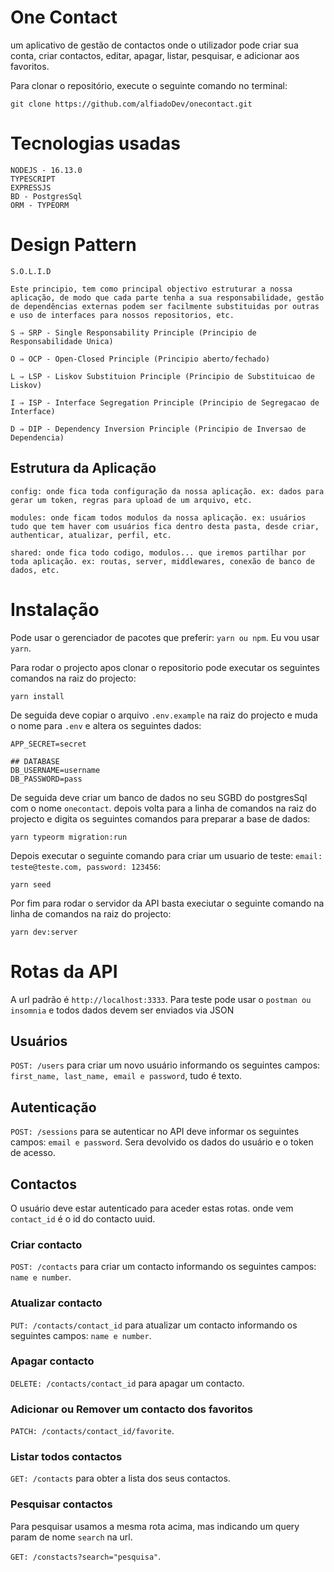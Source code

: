 # One Contact

um aplicativo de gestão de contactos onde o utilizador pode criar sua conta, criar contactos, editar, apagar, listar, pesquisar, e adicionar aos favoritos.

Para clonar o repositório, execute o seguinte comando no terminal:

```git clone https://github.com/alfiadoDev/onecontact.git```

# Tecnologias usadas

```
NODEJS - 16.13.0
TYPESCRIPT
EXPRESSJS
BD - PostgresSql
ORM - TYPEORM
```

# Design Pattern

```S.O.L.I.D```
```
Este principio, tem como principal objectivo estruturar a nossa aplicação, de modo que cada parte tenha a sua responsabilidade, gestão de dependências externas podem ser facilmente substituidas por outras e uso de interfaces para nossos repositorios, etc.

S ⇒ SRP - Single Responsability Principle (Principio de Responsabilidade Unica)

O ⇒ OCP - Open-Closed Principle (Principio aberto/fechado)

L ⇒ LSP - Liskov Substituion Principle (Principio de Substituicao de Liskov)

I ⇒ ISP - Interface Segregation Principle (Principio de Segregacao de Interface)

D ⇒ DIP - Dependency Inversion Principle (Principio de Inversao de Dependencia)
```

## Estrutura da Aplicação

```
config: onde fica toda configuração da nossa aplicação. ex: dados para gerar um token, regras para upload de um arquivo, etc.

modules: onde ficam todos modulos da nossa aplicação. ex: usuários tudo que tem haver com usuários fica dentro desta pasta, desde criar, authenticar, atualizar, perfil, etc.

shared: onde fica todo codigo, modulos... que iremos partilhar por toda aplicação. ex: routas, server, middlewares, conexão de banco de dados, etc.
```

# Instalação

Pode usar o gerenciador de pacotes que preferir: ```yarn ou npm```. Eu vou usar ```yarn```.

Para rodar o projecto apos clonar o repositorio pode executar os seguintes comandos na raiz do projecto:
```
yarn install
```
De seguida deve copiar o arquivo ```.env.example``` na raiz do projecto e muda o nome para ```.env``` e altera os seguintes dados:

```
APP_SECRET=secret

## DATABASE
DB_USERNAME=username
DB_PASSWORD=pass
```

De seguida deve criar um banco de dados no seu SGBD do postgresSql com o nome ```onecontact```. depois volta para a linha de comandos na raiz do projecto e digita os seguintes comandos para preparar a base de dados:

```
yarn typeorm migration:run
```

Depois executar o seguinte comando para criar um usuario de teste: ```email: teste@teste.com, password: 123456```:

```
yarn seed
```


Por fim para rodar o servidor da API basta execiutar o seguinte comando na linha de comandos na raiz do projecto:

```yarn dev:server```

# Rotas da API
A url padrão é ```http://localhost:3333```. Para teste pode usar o ```postman ou insomnia``` e todos dados devem ser enviados via JSON

## Usuários

```POST: /users``` para criar um novo usuário informando os seguintes campos: ```first_name, last_name, email e password```, tudo é texto.

## Autenticação

```POST: /sessions``` para se autenticar no API deve informar os seguintes campos: ```email e password```. Sera devolvido os dados do usuário e o token de acesso.

## Contactos

O usuário deve estar autenticado para aceder estas rotas. onde vem ```contact_id``` é o id do contacto uuid.

### Criar contacto

```POST: /contacts``` para criar um contacto informando os seguintes campos: ```name e number```. 

### Atualizar contacto

```PUT: /contacts/contact_id``` para atualizar um contacto informando os seguintes campos: ```name e number```.

### Apagar contacto

```DELETE: /contacts/contact_id``` para apagar um contacto.

### Adicionar ou Remover um contacto dos favoritos

```PATCH: /contacts/contact_id/favorite```.

### Listar todos contactos

```GET: /contacts``` para obter a lista dos seus contactos.

### Pesquisar contactos

Para pesquisar usamos a mesma rota acima, mas indicando um query param de nome ```search``` na url.

```GET: /constacts?search="pesquisa"```.
